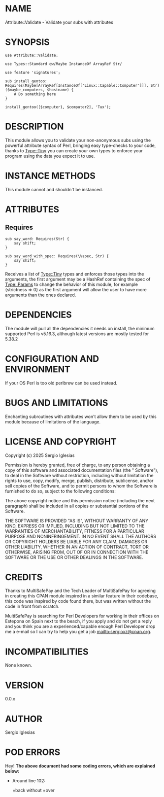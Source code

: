 # NAME

Attribute::Validate - Validate your subs with attributes

# SYNOPSIS

    use Attribute::Validate;

    use Types::Standard qw/Maybe InstanceOf ArrayRef Str/

    use feature 'signatures';

    sub install_gentoo: Requires(Maybe[ArrayRef[InstanceOf['Linux::Capable::Computer']]], Str) ($maybe_computers, $hostname) {
        # Do something here
    }

    install_gentoo([$computer1, $computer2], 'Tux');

# DESCRIPTION

This module allows you to validate your non-anonymous subs using the powerful attribute syntax of Perl, bringing easy type-checks to
your code, thanks to [Type::Tiny](https://metacpan.org/pod/Type%3A%3ATiny) you can create your own types to enforce your program using the data you expect it to use.

# INSTANCE METHODS

This module cannot and shouldn't be instanced.

# ATTRIBUTES

## Requires

    sub say_word: Requires(Str) {
        say shift;
    }

    sub say_word_with_spec: Requires(\%spec, Str) {
        say shift;
    }

Receives a list of [Type::Tiny](https://metacpan.org/pod/Type%3A%3ATiny) types and enforces those types into the arguments, the first argument may be a HashRef containing the
spec of [Type::Params](https://metacpan.org/pod/Type%3A%3AParams) to change the behavior of this module, for example {strictness => 0} as the first argument will allow the user
to have more arguments than the ones declared.

# DEPENDENCIES

The module will pull all the dependencies it needs on install, the minimum supported Perl is v5.16.3, although latest versions are mostly tested for 5.38.2

# CONFIGURATION AND ENVIRONMENT

If your OS Perl is too old perlbrew can be used instead.

# BUGS AND LIMITATIONS

Enchanting subroutines with attributes won't allow them to be used by this module because of limitations of the language.

# LICENSE AND COPYRIGHT

Copyright (c) 2025 Sergio Iglesias

Permission is hereby granted, free of charge, to any person obtaining a copy of this software and associated documentation files (the " Software"), to deal in the Software without restriction, including without limitation the rights to use, copy, modify, merge, publish, distribute, sublicense, and/or sell copies of the Software, and to permit persons to whom the Software is furnished to do so, subject to the following conditions:

The above copyright notice and this permission notice (including the next paragraph) shall be included in all copies or substantial portions of the Software.

THE SOFTWARE IS PROVIDED "AS IS", WITHOUT WARRANTY OF ANY KIND, EXPRESS OR IMPLIED, INCLUDING BUT NOT LIMITED TO THE WARRANTIES OF MERCHANTABILITY, FITNESS FOR A PARTICULAR PURPOSE AND NONINFRINGEMENT. IN NO EVENT SHALL THE AUTHORS OR COPYRIGHT HOLDERS BE LIABLE FOR ANY CLAIM, DAMAGES OR OTHER LIABILITY, WHETHER IN AN ACTION OF CONTRACT, TORT OR OTHERWISE, ARISING FROM, OUT OF OR IN CONNECTION WITH THE SOFTWARE OR THE USE OR OTHER DEALINGS IN THE SOFTWARE.

# CREDITS

Thanks to MultiSafePay and the Tech Leader of MultiSafePay for agreeing in creating this CPAN module inspired in a similar feature in their codebase, this code was inspired by code found there, but was
written without the code in front from scratch.

MultiSafePay is searching for Perl Developers for working in their offices on Estepona on Spain next to the beach, if you apply and do not get a reply and you think you are a 
experienced/capable enough Perl Developer drop me a e-mail so I can try to help you get a job [mailto:sergioxz@cpan.org](mailto:sergioxz@cpan.org).

# INCOMPATIBILITIES

None known.

# VERSION

0.0.x

# AUTHOR

Sergio Iglesias

# POD ERRORS

Hey! **The above document had some coding errors, which are explained below:**

- Around line 102:

    &#x3d;back without =over
